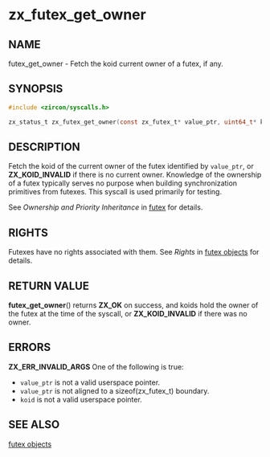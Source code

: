 # zx_futex_get_owner

## NAME

futex_get_owner - Fetch the koid current owner of a futex, if any.

## SYNOPSIS

```C
#include <zircon/syscalls.h>

zx_status_t zx_futex_get_owner(const zx_futex_t* value_ptr, uint64_t* koid);
```

## DESCRIPTION

Fetch the koid of the current owner of the futex identified by `value_ptr`, or
**ZX_KOID_INVALID** if there is no current owner.  Knowledge of the ownership of
a futex typically serves no purpose when building synchronization primitives
from futexes.  This syscall is used primarily for testing.

See *Ownership and Priority Inheritance* in [futex](../objects/futex.md) for
details.

## RIGHTS

Futexes have no rights associated with them.  See *Rights* in [futex
objects](../objects/futex.md) for details.

## RETURN VALUE

**futex_get_owner**() returns **ZX_OK** on success, and koids hold the owner of
the futex at the time of the syscall, or **ZX_KOID_INVALID** if there was no
owner.

## ERRORS

**ZX_ERR_INVALID_ARGS**  One of the following is true:
+ `value_ptr` is not a valid userspace pointer.
+ `value_ptr` is not aligned to a sizeof(zx_futex_t) boundary.
+ `koid` is not a valid userspace pointer.

## SEE ALSO

[futex objects](../objects/futex.md)
